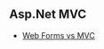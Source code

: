 ## Asp.Net MVC
- [Web Forms vs MVC](https://www.c-sharpcorner.com/UploadFile/ff2f08/mvc-vs-Asp-Net-web-form/)